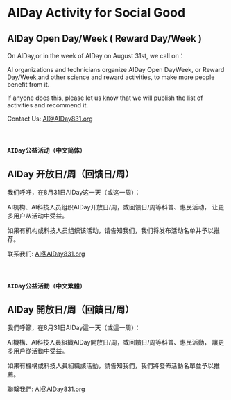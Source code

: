 # AIDay Activity for Social Good

## AIDay Open Day/Week ( Reward Day/Week )

On AIDay,or in the week of AIDay on August 31st, we call on：

AI organizations and technicians organize AIDay Open DayWeek, or Reward Day/Week,and other science and reward activities, to make more people benefit from it.

If anyone does this, please let us know that we will publish the list of activities and recommend it. 

Contact Us: AI@AIDay831.org

&nbsp;

### `AIDay公益活动（中文简体）`

## AIDay 开放日/周（回馈日/周）

我们呼吁，在8月31日AIDay这一天（或这一周）：

AI机构、AI科技人员组织AIDay开放日/周，或回馈日/周等科普、惠民活动， 让更多用户从活动中受益。

如果有机构或科技人员组织该活动，请告知我们，我们将发布活动名单并予以推荐。

联系我们: AI@AIDay831.org

&nbsp;

### `AIDay公益活動（中文繁體）`

## AIDay 開放日/周（回饋日/周）

我們呼籲，在8月31日AIDay這一天（或這一周）：

AI機構、AI科技人員組織AIDay開放日/周，或回饋日/周等科普、惠民活動， 讓更多用戶從活動中受益。

如果有機構或科技人員組織該活動，請告知我們，我們將發佈活動名單並予以推薦。

聯繫我們: AI@AIDay831.org

